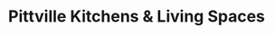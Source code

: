 ---
title: "Pittville Kitchens & Living Spaces"
url: /cheltenham/pittville-kitchens-and-living-spaces/
shop: kitchen
---